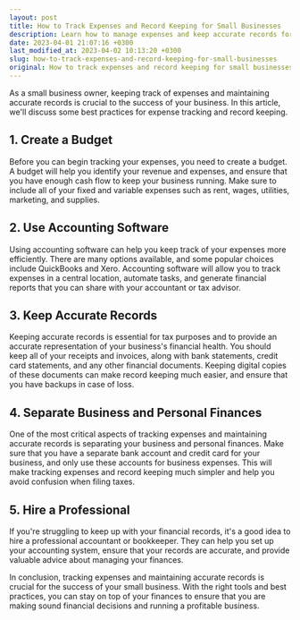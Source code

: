 ```yaml
---
layout: post
title: How to Track Expenses and Record Keeping for Small Businesses
description: Learn how to manage expenses and keep accurate records for small businesses with these helpful tips and tools.
date: 2023-04-01 21:07:16 +0300
last_modified_at: 2023-04-02 10:13:20 +0300
slug: how-to-track-expenses-and-record-keeping-for-small-businesses
original: How to track expenses and record keeping for small businesses?
---
```

As a small business owner, keeping track of expenses and maintaining accurate records is crucial to the success of your business. In this article, we'll discuss some best practices for expense tracking and record keeping.

## 1\. Create a Budget

Before you can begin tracking your expenses, you need to create a budget. A budget will help you identify your revenue and expenses, and ensure that you have enough cash flow to keep your business running. Make sure to include all of your fixed and variable expenses such as rent, wages, utilities, marketing, and supplies.

## 2\. Use Accounting Software

Using accounting software can help you keep track of your expenses more efficiently. There are many options available, and some popular choices include QuickBooks and Xero. Accounting software will allow you to track expenses in a central location, automate tasks, and generate financial reports that you can share with your accountant or tax advisor.

## 3\. Keep Accurate Records

Keeping accurate records is essential for tax purposes and to provide an accurate representation of your business's financial health. You should keep all of your receipts and invoices, along with bank statements, credit card statements, and any other financial documents. Keeping digital copies of these documents can make record keeping much easier, and ensure that you have backups in case of loss.

## 4\. Separate Business and Personal Finances

One of the most critical aspects of tracking expenses and maintaining accurate records is separating your business and personal finances. Make sure that you have a separate bank account and credit card for your business, and only use these accounts for business expenses. This will make tracking expenses and record keeping much simpler and help you avoid confusion when filing taxes.

## 5\. Hire a Professional

If you're struggling to keep up with your financial records, it's a good idea to hire a professional accountant or bookkeeper. They can help you set up your accounting system, ensure that your records are accurate, and provide valuable advice about managing your finances.

In conclusion, tracking expenses and maintaining accurate records is crucial for the success of your small business. With the right tools and best practices, you can stay on top of your finances to ensure that you are making sound financial decisions and running a profitable business.